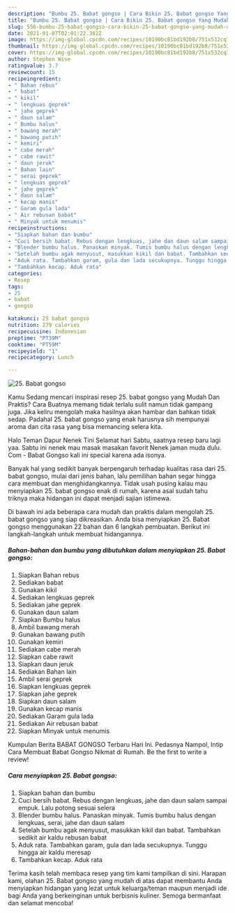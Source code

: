 ```yaml
---
description: "Bumbu 25. Babat gongso | Cara Bikin 25. Babat gongso Yang Mudah Dan Praktis"
title: "Bumbu 25. Babat gongso | Cara Bikin 25. Babat gongso Yang Mudah Dan Praktis"
slug: 556-bumbu-25-babat-gongso-cara-bikin-25-babat-gongso-yang-mudah-dan-praktis
date: 2021-01-07T02:01:22.382Z
image: https://img-global.cpcdn.com/recipes/10190bc81bd192b8/751x532cq70/25-babat-gongso-foto-resep-utama.jpg
thumbnail: https://img-global.cpcdn.com/recipes/10190bc81bd192b8/751x532cq70/25-babat-gongso-foto-resep-utama.jpg
cover: https://img-global.cpcdn.com/recipes/10190bc81bd192b8/751x532cq70/25-babat-gongso-foto-resep-utama.jpg
author: Stephen Wise
ratingvalue: 3.7
reviewcount: 15
recipeingredient:
- " Bahan rebus"
- " babat"
- " kikil"
- " lengkuas geprek"
- " jahe geprek"
- " daun salam"
- " Bumbu halus"
- " bawang merah"
- " bawang putih"
- " kemiri"
- " cabe merah"
- " cabe rawit"
- " daun jeruk"
- " Bahan lain"
- " serai geprek"
- " lengkuas geprek"
- " jahe geprek"
- " daun salam"
- " kecap manis"
- " Garam gula lada"
- " Air rebusan babat"
- " Minyak untuk menumis"
recipeinstructions:
- "Siapkan bahan dan bumbu"
- "Cuci bersih babat. Rebus dengan lengkuas, jahe dan daun salam sampai empuk. Lalu potong sesuai selera"
- "Blender bumbu halus. Panaskan minyak. Tumis bumbu halus dengan lengkuas, serai, jahe dan daun salam"
- "Setelah bumbu agak menyusut, masukkan kikil dan babat. Tambahkan sedikit air kaldu rebusan babat"
- "Aduk rata. Tambahkan garam, gula dan lada secukupnya. Tunggu hingga air kaldu meresap"
- "Tambahkan kecap. Aduk rata"
categories:
- Resep
tags:
- 25
- babat
- gongso

katakunci: 25 babat gongso 
nutrition: 279 calories
recipecuisine: Indonesian
preptime: "PT39M"
cooktime: "PT59M"
recipeyield: "1"
recipecategory: Lunch

---
```



![25. Babat gongso](https://img-global.cpcdn.com/recipes/10190bc81bd192b8/751x532cq70/25-babat-gongso-foto-resep-utama.jpg)

Kamu Sedang mencari inspirasi resep 25. babat gongso yang Mudah Dan Praktis? Cara Buatnya memang tidak terlalu sulit namun tidak gampang juga. Jika keliru mengolah maka hasilnya akan hambar dan bahkan tidak sedap. Padahal 25. babat gongso yang enak harusnya sih mempunyai aroma dan cita rasa yang bisa memancing selera kita.

Halo Teman Dapur Nenek Tini Selamat hari Sabtu, saatnya resep baru lagi yaa. Sabtu ini nenek mau masak masakan favorit Nenek jaman muda dulu. Com - Babat Gongso kali ini special karena ada isonya.

Banyak hal yang sedikit banyak berpengaruh terhadap kualitas rasa dari 25. babat gongso, mulai dari jenis bahan, lalu pemilihan bahan segar hingga cara membuat dan menghidangkannya. Tidak usah pusing kalau mau menyiapkan 25. babat gongso enak di rumah, karena asal sudah tahu triknya maka hidangan ini dapat menjadi sajian istimewa.


Di bawah ini ada beberapa cara mudah dan praktis dalam mengolah 25. babat gongso yang siap dikreasikan. Anda bisa menyiapkan 25. Babat gongso menggunakan 22 bahan dan 6 langkah pembuatan. Berikut ini langkah-langkah untuk membuat hidangannya.

<!--inarticleads1-->

##### Bahan-bahan dan bumbu yang dibutuhkan dalam menyiapkan 25. Babat gongso:

1. Siapkan  Bahan rebus
1. Sediakan  babat
1. Gunakan  kikil
1. Sediakan  lengkuas geprek
1. Sediakan  jahe geprek
1. Gunakan  daun salam
1. Siapkan  Bumbu halus
1. Ambil  bawang merah
1. Gunakan  bawang putih
1. Gunakan  kemiri
1. Sediakan  cabe merah
1. Siapkan  cabe rawit
1. Siapkan  daun jeruk
1. Sediakan  Bahan lain
1. Ambil  serai geprek
1. Siapkan  lengkuas geprek
1. Siapkan  jahe geprek
1. Siapkan  daun salam
1. Gunakan  kecap manis
1. Sediakan  Garam gula lada
1. Sediakan  Air rebusan babat
1. Siapkan  Minyak untuk menumis


Kumpulan Berita BABAT GONGSO Terbaru Hari Ini. Pedasnya Nampol, Intip Cara Membuat Babat Gongso Nikmat di Rumah. Be the first to write a review! 

<!--inarticleads2-->

##### Cara menyiapkan 25. Babat gongso:

1. Siapkan bahan dan bumbu
1. Cuci bersih babat. Rebus dengan lengkuas, jahe dan daun salam sampai empuk. Lalu potong sesuai selera
1. Blender bumbu halus. Panaskan minyak. Tumis bumbu halus dengan lengkuas, serai, jahe dan daun salam
1. Setelah bumbu agak menyusut, masukkan kikil dan babat. Tambahkan sedikit air kaldu rebusan babat
1. Aduk rata. Tambahkan garam, gula dan lada secukupnya. Tunggu hingga air kaldu meresap
1. Tambahkan kecap. Aduk rata




Terima kasih telah membaca resep yang tim kami tampilkan di sini. Harapan kami, olahan 25. Babat gongso yang mudah di atas dapat membantu Anda menyiapkan hidangan yang lezat untuk keluarga/teman maupun menjadi ide bagi Anda yang berkeinginan untuk berbisnis kuliner. Semoga bermanfaat dan selamat mencoba!

